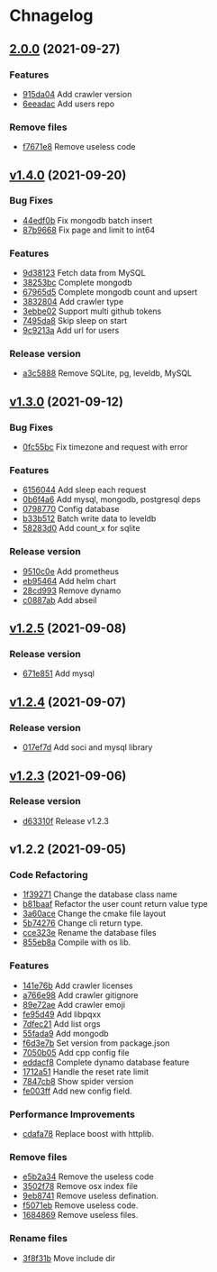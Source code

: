 # Chnagelog

## [2.0.0](https://github.com/spider-all/spider-cplusplus/compare/v1.4.0...2.0.0) (2021-09-27)

### Features

* [915da04](https://github.com/spider-all/spider-cplusplus/commit/915da04a266d8ffc6f804ecab3de5195e7aa4296) Add crawler version
* [6eeadac](https://github.com/spider-all/spider-cplusplus/commit/6eeadac3d0373c03fd27435e160ff7922aaf5b90) Add users repo

### Remove files

* [f7671e8](https://github.com/spider-all/spider-cplusplus/commit/f7671e84b5d869a104c9fb5d3b49a9f534554d45) Remove useless code

## [v1.4.0](https://github.com/spider-all/spider-cplusplus/compare/v1.3.0...v1.4.0) (2021-09-20)

### Bug Fixes

* [44edf0b](https://github.com/spider-all/spider-cplusplus/commit/44edf0bcadff69cdc8a4391514aea1902ce213a3) Fix mongodb batch insert
* [87b9668](https://github.com/spider-all/spider-cplusplus/commit/87b96683aa4408eb4c59e6f0e10ab35d1df67e81) Fix page and limit to int64

### Features

* [9d38123](https://github.com/spider-all/spider-cplusplus/commit/9d381233614854d3bfb51708d41b29d20c3167cc) Fetch data from MySQL
* [38253bc](https://github.com/spider-all/spider-cplusplus/commit/38253bc482b26e1c01c3bef9d36b1dbfed59b9f0) Complete mongodb
* [67965d5](https://github.com/spider-all/spider-cplusplus/commit/67965d50f59a8d286f1fdba723faff2a0932209c) Complete mongodb count and upsert
* [3832804](https://github.com/spider-all/spider-cplusplus/commit/38328040eae44cefea8b292e8cc5a6928af8ec97) Add crawler type
* [3ebbe02](https://github.com/spider-all/spider-cplusplus/commit/3ebbe02fdfb22c636f02c6a5239ffa52b028c64e) Support multi github tokens
* [7495da8](https://github.com/spider-all/spider-cplusplus/commit/7495da8db1264b70da8f251aa85b8184f5917b75) Skip sleep on start
* [9c9213a](https://github.com/spider-all/spider-cplusplus/commit/9c9213ac05118f172bd198af0bf5893509ec3888) Add url for users

### Release version

* [a3c5888](https://github.com/spider-all/spider-cplusplus/commit/a3c5888c0429f03dc7c578d47a25d330d3ec358d) Remove SQLite, pg, leveldb, MySQL

## [v1.3.0](https://github.com/spider-all/spider-cplusplus/compare/v1.2.5...v1.3.0) (2021-09-12)

### Bug Fixes

* [0fc55bc](https://github.com/spider-all/spider-cplusplus/commit/0fc55bc023318e012baff3b9fd004c9f9eff55f4) Fix timezone and request with error

### Features

* [6156044](https://github.com/spider-all/spider-cplusplus/commit/6156044315fb3f20d0aa2e78c45b1914b2aa14e3) Add sleep each request
* [0b6f4a6](https://github.com/spider-all/spider-cplusplus/commit/0b6f4a64b788669594e31e6a82345814af19c28b) Add mysql, mongodb, postgresql deps
* [0798770](https://github.com/spider-all/spider-cplusplus/commit/0798770705c18f7621df4b5a3175eb60894e2580) Config database
* [b33b512](https://github.com/spider-all/spider-cplusplus/commit/b33b512e6aef85a67643e8dc8745e6fd83d790cd) Batch write data to leveldb
* [58283d0](https://github.com/spider-all/spider-cplusplus/commit/58283d07af39b552c05b5d59b1c828a457c1d183) Add count_x for sqlite

### Release version

* [9510c0e](https://github.com/spider-all/spider-cplusplus/commit/9510c0e0f6e9a5566188aab7af01ede0c4bfe4b1) Add prometheus
* [eb95464](https://github.com/spider-all/spider-cplusplus/commit/eb9546430ceb9418ec2d2c6513f6dc57a77cbd01) Add helm chart
* [28cd993](https://github.com/spider-all/spider-cplusplus/commit/28cd993864555d3a8f363ce4cfd62eeb8fc6027b) Remove dynamo
* [c0887ab](https://github.com/spider-all/spider-cplusplus/commit/c0887ab030f00308255a3ff294d3273ddb4ed949) Add abseil

## [v1.2.5](https://github.com/spider-all/spider-cplusplus/compare/v1.2.4...v1.2.5) (2021-09-08)

### Release version

* [671e851](https://github.com/spider-all/spider-cplusplus/commit/671e8515d02af5fbc36b5517a55bdc6f7d93145c) Add mysql

## [v1.2.4](https://github.com/spider-all/spider-cplusplus/compare/v1.2.3...v1.2.4) (2021-09-07)

### Release version

* [017ef7d](https://github.com/spider-all/spider-cplusplus/commit/017ef7d61fd20684143112a4476e6296d0e8ef4d) Add soci and mysql library

## [v1.2.3](https://github.com/spider-all/spider-cplusplus/compare/v1.2.2...v1.2.3) (2021-09-06)

### Release version

* [d63310f](https://github.com/spider-all/spider-cplusplus/commit/d63310ffe6d3bdd25d60863e77f681d31bb505a4) Release v1.2.3

## v1.2.2 (2021-09-05)

### Code Refactoring

* [1f39271](https://github.com/spider-all/spider-cplusplus/commit/1f392719697f2b420602896e8bc4c4c0fc4f2da1) Change the database class name
* [b81baaf](https://github.com/spider-all/spider-cplusplus/commit/b81baaf438a5a3c0f05c24824f50c4ed1d4d3f46) Refactor the user count return value type
* [3a60ace](https://github.com/spider-all/spider-cplusplus/commit/3a60ace5db852d62cfb6199d4780732aac647503) Change the cmake file layout
* [5b74276](https://github.com/spider-all/spider-cplusplus/commit/5b74276853434eda06cbf30f3368771536de1414) Change cli return type.
* [cce323e](https://github.com/spider-all/spider-cplusplus/commit/cce323eb97f8f779e9bf35d5e62e77dd3485a2c8) Rename the database files
* [855eb8a](https://github.com/spider-all/spider-cplusplus/commit/855eb8aa64684c2e76a2aa2c5d67de30908a014f) Compile with os lib.

### Features

* [141e76b](https://github.com/spider-all/spider-cplusplus/commit/141e76bccdc8c12b5d4e1f34335d1cd2bbd3eaee) Add crawler licenses
* [a766e98](https://github.com/spider-all/spider-cplusplus/commit/a766e98c503d9c3b257fe82404cfc7e3b04e90af) Add crawler gitignore
* [89e72ae](https://github.com/spider-all/spider-cplusplus/commit/89e72ae7706dd5082b4b52beca3db23870035a2a) Add crawler emoji
* [fe95d49](https://github.com/spider-all/spider-cplusplus/commit/fe95d49a145f8eedf6d51fc974b118601feca9be) Add libpqxx
* [7dfec21](https://github.com/spider-all/spider-cplusplus/commit/7dfec216bd6810d061604097182b2a370b94a1ba) Add list orgs
* [55fada9](https://github.com/spider-all/spider-cplusplus/commit/55fada93174f93fad53a20b7f6ebd221d34add9e) Add mongodb
* [f6d3e7b](https://github.com/spider-all/spider-cplusplus/commit/f6d3e7bff0b428a9748652c6ce1012c5276be13b) Set version from package.json
* [7050b05](https://github.com/spider-all/spider-cplusplus/commit/7050b05397185b421543414a7cb0c50b91d584f5) Add cpp config file
* [eddacf8](https://github.com/spider-all/spider-cplusplus/commit/eddacf88e45c728b363e4a61094ec335899ef058) Complete dynamo database feature
* [1712a51](https://github.com/spider-all/spider-cplusplus/commit/1712a518029bca2a1382a5fd41573c7d43b1ffaa) Handle the reset rate limit
* [7847cb8](https://github.com/spider-all/spider-cplusplus/commit/7847cb83a5513346b75744b5de66eb4b03c6006a) Show spider version
* [fe003ff](https://github.com/spider-all/spider-cplusplus/commit/fe003ffde81bafb1bf20a66ad84b6c8045fcbde8) Add new config field.

### Performance Improvements

* [cdafa78](https://github.com/spider-all/spider-cplusplus/commit/cdafa7831019e268b41ffc222844dca08a26c858) Replace boost with httplib.

### Remove files

* [e5b2a34](https://github.com/spider-all/spider-cplusplus/commit/e5b2a34bc497e8c333581c8835707380d904cf1c) Remove the useless code
* [3502f78](https://github.com/spider-all/spider-cplusplus/commit/3502f784e9f6feb6c57a80507d24140dada80c7f) Remove osx index file
* [9eb8741](https://github.com/spider-all/spider-cplusplus/commit/9eb87418e7204d505546747ea2c8d4e537fc05ed) Remove useless defination.
* [f5071eb](https://github.com/spider-all/spider-cplusplus/commit/f5071ebd667a319db3500674f91687350534d49f) Remove useless code.
* [1684869](https://github.com/spider-all/spider-cplusplus/commit/1684869914a53689cde1e649ca509fd85f69b371) Remove useless files.

### Rename files

* [3f8f31b](https://github.com/spider-all/spider-cplusplus/commit/3f8f31b37da2b0440a7393569aef2516dad7d1bb) Move include dir

